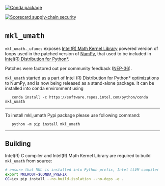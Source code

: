 [![Conda package](https://github.com/IntelPython/mkl_umath/actions/workflows/conda-package.yml/badge.svg)](https://github.com/IntelPython/mkl_umath/actions/workflows/conda-package.yml)

[![Scorecard supply-chain security](https://github.com/IntelPython/mkl_umath/actions/workflows/openssf-scorecard.yml/badge.svg)](https://github.com/IntelPython/mkl_umath/actions/workflows/openssf-scorecard.yml)

# `mkl_umath`

`mkl_umath._ufuncs` exposes [Intel(R) Math Kernel Library](https://www.intel.com/content/www/us/en/developer/tools/oneapi/onemkl.html)
powered version of loops used in the patched version of [NumPy](https://numpy.org), that used to be included in
[Intel(R) Distribution for Python*](https://www.intel.com/content/www/us/en/developer/tools/oneapi/distribution-for-python.html).

Patches were factored out per community feedback ([NEP-36](https://numpy.org/neps/nep-0036-fair-play.html)).

`mkl_umath` started as a part of Intel (R) Distribution for Python* optimizations to NumPy, and is now being released 
as a stand-alone package. It can be installed into conda environment using 

```
   conda install -c https://software.repos.intel.com/python/conda mkl_umath
```

---

To install mkl_umath Pypi package please use following command:

```
   python -m pip install mkl_umath
```

---

## Building

Intel(R) C compiler and Intel(R) Math Kernel Library are required to build `mkl_umath` from source:

```sh
# ensure that MKL is installed into Python prefix, Intel LLVM compiler is activated
export MKLROOT=$CONDA_PREFIX
CC=icx pip install --no-build-isolation --no-deps -e .
```
